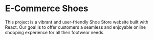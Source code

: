 # E-Commerce Shoes

This project is a vibrant and user-friendly Shoe Store website built with React. Our goal is to offer customers a seamless and enjoyable online shopping experience for all their footwear needs.
